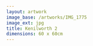 ```yaml
---
layout: artwork
image_base: /artworks/IMG_1775
image_ext: jpg
title: Kenilworth 2
dimensions: 60 x 60cm
---
```



